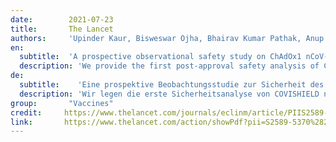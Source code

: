 ```yaml
---
date:        2021-07-23
title:       The Lancet
authors:     'Upinder Kaur, Bisweswar Ojha, Bhairav Kumar Pathak, Anup Singh, Kiran R. Giri, Amit Singh, Agniva Das, Anamika Misra, Ashish Kumar Yadav, Sangeeta Kansal, Sankha Shubhra Chakrabarti'
en:
  subtitle:  'A prospective observational safety study on ChAdOx1 nCoV-19 corona virus vaccine (recombinant) use in healthcare workers- first results from India'
  description: 'We provide the first post-approval safety analysis of COVISHIELD in health care workers (HCWs) in northern India.'
de: 
  subtitle:    'Eine prospektive Beobachtungsstudie zur Sicherheit des (rekombinanten) Impfstoffs ChAdOx1 nCoV-19 gegen Coronaviren bei Beschäftigten im Gesundheitswesen - erste Ergebnisse aus Indien'
  description: 'Wir legen die erste Sicherheitsanalyse von COVISHIELD nach der Zulassung bei Beschäftigten des Gesundheitswesens in Nordindien vor.'
group:       "Vaccines"
credit:     https://www.thelancet.com/journals/eclinm/article/PIIS2589-5370(21)00318-7/fulltext
link:       https://www.thelancet.com/action/showPdf?pii=S2589-5370%2821%2900318-7
---
```

<object data="{{ page.link }}" style='height:calc(100vh - 400px); width: 100%' type='application/pdf'></object>